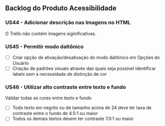 ## Backlog do Produto Acessibilidade

<!-- ![tabela backlog](imagens/backlog/aplicativo.jpg) -->

### US44 - Adicionar descrição nas Imagens no HTML

O Trello não contém imagens siginificativas.

### US45 - Permitir modo daltônico

- [ ] Criar opção de ativação/desativação do modo daltônico em Opções do Usuário
- [ ] Criação de padrões visuais através das quais seja possível identificar labels sem a necessidade de distinção de cor

### US46 - Utilizar alto contraste entre texto e fundo

Validar todas as cores entre texto e fundo
- [ ] Todo texto em negrito ou de tamanho acima de 24 deve ter taxa de contraste entre o fundo de 4.5:1 ou maior
- [ ] Todos os demais textos devem ter contraste 7.0:1 ou maior